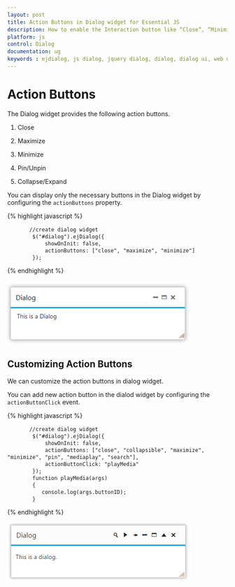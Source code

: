 ```yaml
---
layout: post
title: Action Buttons in Dialog widget for Essential JS
description: How to enable the Interaction button like “Close”, “Minimize” and etc., in Dialog Widget. 
platform: js
control: Dialog
documentation: ug
keywords : ejdialog, js dialog, jquery dialog, dialog, dialog ui, web dialog, ej dialog, essential javascript dialog, dialog widget,
---
```


# Action Buttons

The Dialog widget provides the following action buttons.

1. Close

2. Maximize

3. Minimize

4. Pin/Unpin

5. Collapse/Expand

You can display only the necessary buttons in the Dialog widget by configuring the `actionButtons` property.

{% highlight javascript %}

           //create dialog widget
            $("#dialog").ejDialog({
                showOnInit: false,
                actionButtons: ["close", "maximize", "minimize"]
            });

{% endhighlight %}



![Action Buttons](action-buttons_images\action-buttons_img1.png)


## Customizing Action Buttons

We can customize the action buttons in dialog widget.

You can add new action button in the dialod widget by configuring the `actionButtonClick` event.

{% highlight javascript %}

           //create dialog widget
            $("#dialog").ejDialog({
                showOnInit: false,
                actionButtons: ["close", "collapsible", "maximize", "minimize", "pin", "mediaplay", "search"],
				actionButtonClick: "playMedia"
            });
            function playMedia(args)
		    {
               console.log(args.buttonID);
            }
{% endhighlight %}



![Action Buttons](action-buttons_images\action-buttons_img2.png)
